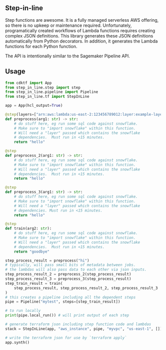 ## Step-in-line

Step functions are awesome.  It is a fully managed serverless AWS offering, so there is no upkeep or maintenance required.  Unfortunately, programatically created workflows of Lambda functions requires creating complex JSON definitions.  This library generates these JSON definitions automatically from Python decorators.  In addition, it generates the Lambda functions for each Python function.  

The API is intentionally similar to the Sagemaker Pipeline API.  

## Usage

```python
from cdktf import App
from step_in_line.step import step
from step_in_line.pipeline import Pipeline
from step_in_line.tf import StepInLine

app = App(hcl_output=True)

@step(layers=["arn:aws:lambda:us-east-2:123456789012:layer:example-layer"])
def preprocess(arg1: str) -> str:
    # do stuff here, eg run some sql code against snowflake.  
    # Make sure to "import snowflake" within this function.  
    # Will need a "layer" passed which contains the snowflake
    # dependencies.  Must run in <15 minutes.
    return "hello"

@step
def preprocess_2(arg1: str) -> str:
    # do stuff here, eg run some sql code against snowflake.  
    # Make sure to "import snowflake" within this function.  
    # Will need a "layer" passed which contains the snowflake
    # dependencies.  Must run in <15 minutes.
    return "hello"

@step
def preprocess_3(arg1: str) -> str:
    # do stuff here, eg run some sql code against snowflake.  
    # Make sure to "import snowflake" within this function.  
    # Will need a "layer" passed which contains the snowflake
    # dependencies. Must run in <15 minutes.
    return "hello"

@step
def train(arg2: str):
    # do stuff here, eg run some sql code against snowflake.  
    # Make sure to "import snowflake" within this function.  
    # Will need a "layer" passed which contains the snowflake
    # dependencies.  Must run in <15 minutes.
    return "goodbye"

step_process_result = preprocess("hi")
# typically, will pass small bits of metadata between jobs.
# the lambdas will also pass data to each other via json inputs.
step_process_result_2 = preprocess_2(step_process_result)
step_process_result_3 = preprocess_3(step_process_result)
step_train_result = train(
    step_process_result, step_process_result_2, step_process_result_3
)
# this creates a pipeline including all the dependent steps
pipe = Pipeline("mytest", steps=[step_train_result])

# to run locally
print(pipe.local_run()) # will print output of each step

# generate terraform json including step function code and lambdas
stack = StepInLine(app, "aws_instance", pipe, "myvpc", "us-east-1", [])

# write the terraform json for use by `terraform apply`
app.synth()

```